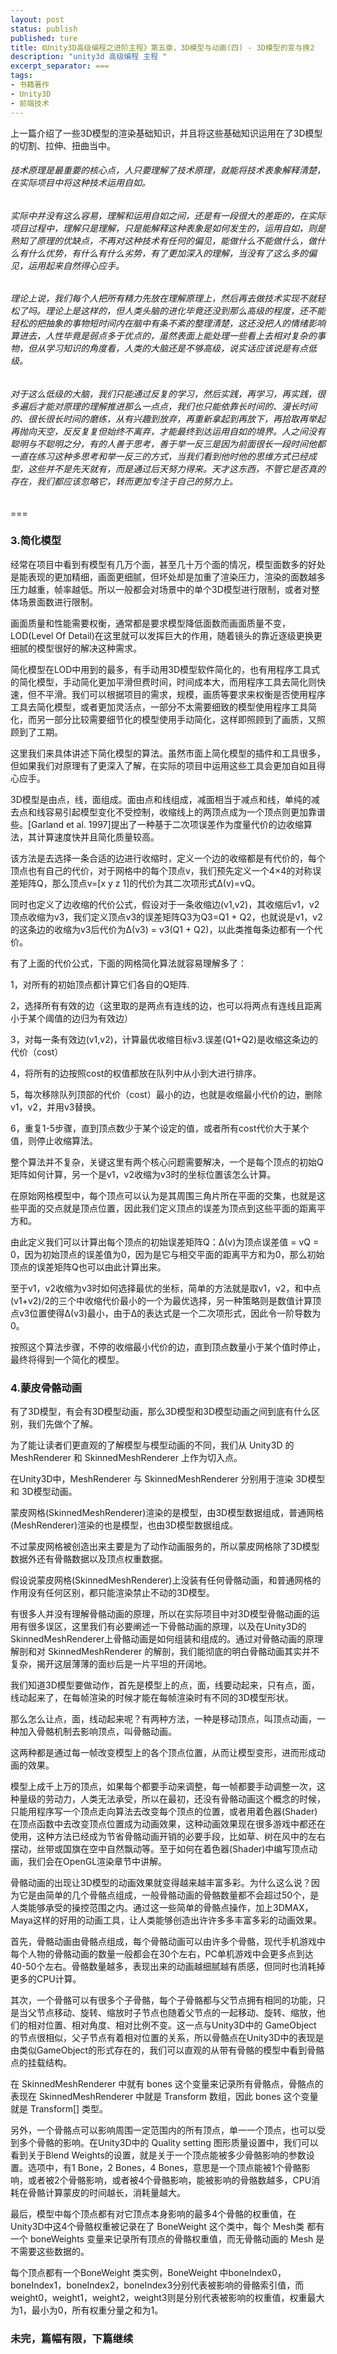 ```yaml
---
layout: post
status: publish
published: ture
title: 《Unity3D高级编程之进阶主程》第五章，3D模型与动画(四) - 3D模型的变与换2
description: "unity3d 高级编程 主程 "
excerpt_separator: ===
tags:
- 书籍著作
- Unity3D
- 前端技术
---
```


上一篇介绍了一些3D模型的渲染基础知识，并且将这些基础知识运用在了3D模型的切割、拉伸、扭曲当中。

###### 技术原理是最重要的核心点，人只要理解了技术原理，就能将技术表象解释清楚，在实际项目中将这种技术运用自如。

###### 实际中并没有这么容易，理解和运用自如之间，还是有一段很大的差距的，在实际项目过程中，理解只是理解，只是能解释这种表象是如何发生的，运用自如，则是熟知了原理的优缺点，不再对这种技术有任何的偏见，能做什么不能做什么，做什么有什么优势，有什么有什么劣势，有了更加深入的理解，当没有了这么多的偏见，运用起来自然得心应手。

###### 理论上说，我们每个人把所有精力先放在理解原理上，然后再去做技术实现不就轻松了吗。理论上是这样的，但人类头脑的进化毕竟还没到那么高级的程度，还不能轻松的把抽象的事物短时间内在脑中有条不紊的整理清楚，这还没把人的情绪影响算进去，人性毕竟是弱点多于优点的，虽然表面上能处理一些看上去相对复杂的事物，但从学习知识的角度看，人类的大脑还是不够高级，说实话应该说是有点低级。

###### 对于这么低级的大脑，我们只能通过反复的学习，然后实践，再学习，再实践，很多遍后才能对原理的理解推进那么一点点，我们也只能依靠长时间的、漫长时间的、很长很长时间的磨练，从有兴趣到放弃，再重新拿起到再放下，再拾取再举起再抛向天空，反反复复但始终不离弃，才能最终到达运用自如的境界。人之间没有聪明与不聪明之分，有的人善于思考，善于举一反三是因为前面很长一段时间他都一直在练习这种多思考和举一反三的方式，当我们看到他时他的思维方式已经成型，这些并不是先天就有，而是通过后天努力得来。天才这东西，不管它是否真的存在，我们都应该忽略它，转而更加专注于自己的努力上。

===

### 3.简化模型

经常在项目中看到有模型有几万个面，甚至几十万个面的情况，模型面数多的好处是能表现的更加精细，画面更细腻，但坏处却是加重了渲染压力，渲染的面数越多压力越重，帧率越低。所以一般都会对场景中的单个3D模型进行限制，或者对整体场景面数进行限制。

画面质量和性能需要权衡，通常都是要求模型降低面数而画面质量不变，LOD(Level Of Detail)在这里就可以发挥巨大的作用，随着镜头的靠近逐级更换更细腻的模型很好的解决这种需求。

简化模型在LOD中用到的最多，有手动用3D模型软件简化的，也有用程序工具式的简化模型，手动简化更加平滑但费时间，时间成本大，而用程序工具去简化则快速，但不平滑。我们可以根据项目的需求，规模，画质等要求来权衡是否使用程序工具去简化模型，或者更加灵活点，一部分不太需要细致的模型使用程序工具简化，而另一部分比较需要细节化的模型使用手动简化，这样即照顾到了画质，又照顾到了工期。

这里我们来具体讲述下简化模型的算法。虽然市面上简化模型的插件和工具很多，但如果我们对原理有了更深入了解，在实际的项目中运用这些工具会更加自如且得心应手。

3D模型是由点，线，面组成。面由点和线组成，减面相当于减点和线，单纯的减去点和线容易引起模型变化不受控制，收缩线上的两顶点成为一个顶点则更加靠谱些。[Garland et al. 1997]提出了一种基于二次项误差作为度量代价的边收缩算法，其计算速度快并且简化质量较高。

该方法是去选择一条合适的边进行收缩时，定义一个边的收缩都是有代价的，每个顶点也有自己的代价，对于网格中的每个顶点v，我们预先定义一个4×4的对称误差矩阵Q，那么顶点v=[x y z 1]的代价为其二次项形式Δ(v)=vQ。

同时也定义了边收缩的代价公式，假设对于一条收缩边(v1,v2)，其收缩后v1，v2顶点收缩为v3，我们定义顶点v3的误差矩阵Q3为Q3=Q1 + Q2，也就说是v1，v2的这条边的收缩为v3后代价为Δ(v3) = v3(Q1 + Q2)，以此类推每条边都有一个代价。

有了上面的代价公式，下面的网格简化算法就容易理解多了：

1，对所有的初始顶点都计算它们各自的Q矩阵.

2，选择所有有效的边（这里取的是两点有连线的边，也可以将两点有连线且距离小于某个阈值的边归为有效边）

3，对每一条有效边(v1,v2)，计算最优收缩目标v3.误差(Q1+Q2)是收缩这条边的代价（cost）

4，将所有的边按照cost的权值都放在队列中从小到大进行排序。

5，每次移除队列顶部的代价（cost）最小的边，也就是收缩最小代价的边，删除v1，v2，并用v3替换。

6，重复1-5步骤，直到顶点数少于某个设定的值，或者所有cost代价大于某个值，则停止收缩算法。

整个算法并不复杂，关键这里有两个核心问题需要解决，一个是每个顶点的初始Q矩阵如何计算，另一个是v1，v2收缩为v3时的坐标位置该怎么计算。

在原始网格模型中，每个顶点可以认为是其周围三角片所在平面的交集，也就是这些平面的交点就是顶点位置，因此我们定义顶点的误差为顶点到这些平面的距离平方和。

由此定义我们可以计算出每个顶点的初始误差矩阵Q：Δ(v)为顶点误差值 = vQ = 0，因为初始顶点的误差值为0，因为是它与相交平面的距离平方和为0，那么初始顶点的误差矩阵Q也可以由此计算出来。

至于v1，v2收缩为v3时如何选择最优的坐标，简单的方法就是取v1，v2，和中点(v1+v2)/2的三个中收缩代价最小的一个为最优选择，另一种策略则是数值计算顶点v3位置使得Δ(v3)最小，由于Δ的表达式是一个二次项形式，因此令一阶导数为0。

按照这个算法步骤，不停的收缩最小代价的边，直到顶点数量小于某个值时停止，最终将得到一个简化的模型。

### 4.蒙皮骨骼动画

有了3D模型，有会有3D模型动画，那么3D模型和3D模型动画之间到底有什么区别，我们先做个了解。

为了能让读者们更直观的了解模型与模型动画的不同，我们从 Unity3D 的 MeshRenderer 和 SkinnedMeshRenderer 上作为切入点。

在Unity3D中，MeshRenderer 与 SkinnedMeshRenderer 分别用于渲染 3D模型 和 3D模型动画。

蒙皮网格(SkinnedMeshRenderer)渲染的是模型，由3D模型数据组成，普通网格(MeshRenderer)渲染的也是模型，也由3D模型数据组成。

不过蒙皮网格被创造出来主要是为了动作动画服务的，所以蒙皮网格除了3D模型数据外还有骨骼数据以及顶点权重数据。

假设说蒙皮网格(SkinnedMeshRenderer)上没装有任何骨骼动画，和普通网格的作用没有任何区别，都只能渲染禁止不动的3D模型。

有很多人并没有理解骨骼动画的原理，所以在实际项目中对3D模型骨骼动画的运用有很多误区，这里我们有必要阐述一下骨骼动画的原理，以及在Unity3D的SkinnedMeshRenderer上骨骼动画是如何组装和组成的。通过对骨骼动画的原理解剖和对 SkinnedMeshRenderer 的解剖，我们能彻底的明白骨骼动画其实并不复杂，揭开这层薄薄的面纱后是一片平坦的开阔地。

我们知道3D模型要做动作，首先是模型上的点，面，线要动起来，只有点，面，线动起来了，在每帧渲染的时候才能在每帧渲染时有不同的3D模型形状。

那么怎么让点，面，线动起来呢？有两种方法，一种是移动顶点，叫顶点动画，一种加入骨骼机制去影响顶点，叫骨骼动画。

这两种都是通过每一帧改变模型上的各个顶点位置，从而让模型变形，进而形成动画的效果。

模型上成千上万的顶点，如果每个都要手动来调整，每一帧都要手动调整一次，这种量级的劳动力，人类无法承受，所以在最初，还没有骨骼动画这个概念的时候，只能用程序写一个顶点走向算法去改变每个顶点的位置，或者用着色器(Shader)在顶点函数中去改变顶点位置成为动画效果，这种动画效果现在很多游戏中都还在使用，这种方法已经成为节省骨骼动画开销的必要手段，比如草、树在风中的左右摆动，丝带或国旗在空中自然飘动等。至于如何在着色器(Shader)中编写顶点动画，我们会在OpenGL渲染章节中讲解。

骨骼动画的出现让3D模型的动画效果就变得越来越丰富多彩。为什么这么说？因为它是由简单的几个骨骼点组成，一般骨骼动画的骨骼数量都不会超过50个，是人类能够承受的操控范围之内。通过这一些简单的骨骼点操作，加上3DMAX，Maya这样的好用的动画工具，让人类能够创造出许许多多丰富多彩的动画效果。

首先，骨骼动画由骨骼点组成，每个骨骼动画可以由许多个骨骼，现代手机游戏中每个人物的骨骼动画的数量一般都会在30个左右，PC单机游戏中会更多点到达40-50个左右。骨骼数量越多，表现出来的动画越细腻越有质感，但同时也消耗掉更多的CPU计算。

其次，一个骨骼可以有很多个子骨骼，每个子骨骼都与父节点拥有相同的功能，只是当父节点移动、旋转、缩放时子节点也随着父节点的一起移动、旋转、缩放，他们的相对位置、相对角度、相对比例不变。这一点与Unity3D中的 GameObject 的节点很相似，父子节点有着相对位置的关系，所以骨骼点在Unity3D中的表现是由类似GameObject的形式存在的，我们可以直观的从带有骨骼的模型中看到骨骼点的挂载结构。

在 SkinnedMeshRenderer 中就有 bones 这个变量来记录所有骨骼点，骨骼点的表现在 SkinnedMeshRenderer 中就是 Transform 数组，因此 bones 这个变量就是 Transform[] 类型。

另外，一个骨骼点可以影响周围一定范围内的所有顶点，单一一个顶点，也可以受到多个骨骼的影响。在Unity3D中的 Quality setting 图形质量设置中，我们可以看到关于Blend Weights的设置，就是关于一个顶点能被多少骨骼影响的参数设置。选项中，有1 Bone，2 Bones，4 Bones，意思是一个顶点能被1个骨骼影响，或者被2个骨骼影响，或者被4个骨骼影响，能被影响的骨骼数越多，CPU消耗在骨骼计算蒙皮的时间越长，消耗量越大。

最后，模型中每个顶点都有对它顶点本身影响的最多4个骨骼的权重值，在Unity3D中这4个骨骼权重被记录在了 BoneWeight 这个类中，每个 Mesh类 都有一个 boneWeights 变量来记录所有顶点的骨骼权重值，而无骨骼动画的 Mesh 是不需要这些数据的。

每个顶点都有一个BoneWeight 类实例，BoneWeight 中boneIndex0，boneIndex1，boneIndex2，boneIndex3分别代表被影响的骨骼索引值，而weight0，weight1，weight2，weight3则是分别代表被影响的权重值，权重最大为1，最小为0，所有权重分量之和为1。

### 未完，篇幅有限，下篇继续
